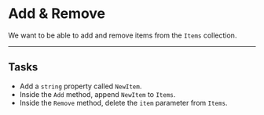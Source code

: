 ﻿---
Title: Add & Remove
CodeTask:
    Path: 30_add_remove.csharp.csx
    Default: ToDoViewModel_30.cs
    Correct: ToDoViewModel_40.cs

---

# Add & Remove

We want to be able to add and remove items from the `Items` collection.

---

## Tasks

- Add a `string` property called `NewItem`.
- Inside the `Add` method, append `NewItem` to `Items`.
- Inside the `Remove` method, delete the `item` parameter from `Items`.